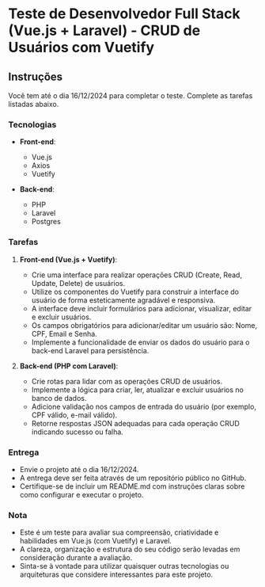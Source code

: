 # Teste de Desenvolvedor Full Stack (Vue.js + Laravel) - CRUD de Usuários com Vuetify

## Instruções

Você tem até o dia 16/12/2024 para completar o teste. Complete as tarefas listadas abaixo.

### Tecnologias

- **Front-end**:
  - Vue.js
  - Axios
  - Vuetify

- **Back-end**:
  - PHP
  - Laravel
  - Postgres

### Tarefas

1. **Front-end (Vue.js + Vuetify)**:
   - Crie uma interface para realizar operações CRUD (Create, Read, Update, Delete) de usuários.
   - Utilize os componentes do Vuetify para construir a interface do usuário de forma esteticamente agradável e responsiva.
   - A interface deve incluir formulários para adicionar, visualizar, editar e excluir usuários.
   - Os campos obrigatórios para adicionar/editar um usuário são: Nome, CPF, Email e Senha.
   - Implemente a funcionalidade de enviar os dados do usuário para o back-end Laravel para persistência.

2. **Back-end (PHP com Laravel)**:
   - Crie rotas para lidar com as operações CRUD de usuários.
   - Implemente a lógica para criar, ler, atualizar e excluir usuários no banco de dados.
   - Adicione validação nos campos de entrada do usuário (por exemplo, CPF válido, e-mail válido).
   - Retorne respostas JSON adequadas para cada operação CRUD indicando sucesso ou falha.

### Entrega
- Envie o projeto até o dia 16/12/2024.
- A entrega deve ser feita através de um repositório público no GitHub.
- Certifique-se de incluir um README.md com instruções claras sobre como configurar e executar o projeto.

### Nota

- Este é um teste para avaliar sua compreensão, criatividade e habilidades em Vue.js (com Vuetify) e Laravel.
- A clareza, organização e estrutura do seu código serão levadas em consideração durante a avaliação.
- Sinta-se à vontade para utilizar quaisquer outras tecnologias ou arquiteturas que considere interessantes para este projeto.
